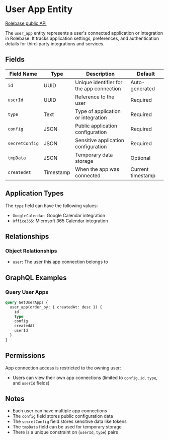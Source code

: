 # User App Entity

[Rolebase public API](../public-api.md)

The `user_app` entity represents a user's connected application or integration in Rolebase. It tracks application settings, preferences, and authentication details for third-party integrations and services.

## Fields

| Field Name     | Type      | Description                              | Default           |
| -------------- | --------- | ---------------------------------------- | ----------------- |
| `id`           | UUID      | Unique identifier for the app connection | Auto-generated    |
| `userId`       | UUID      | Reference to the user                    | Required          |
| `type`         | Text      | Type of application or integration       | Required          |
| `config`       | JSON      | Public application configuration         | Required          |
| `secretConfig` | JSON      | Sensitive application configuration      | Required          |
| `tmpData`      | JSON      | Temporary data storage                   | Optional          |
| `createdAt`    | Timestamp | When the app was connected               | Current timestamp |

## Application Types

The `type` field can have the following values:

- `GoogleCalendar`: Google Calendar integration
- `Office365`: Microsoft 365 Calendar integration

## Relationships

### Object Relationships

- `user`: The user this app connection belongs to

## GraphQL Examples

### Query User Apps

```graphql
query GetUserApps {
  user_app(order_by: { createdAt: desc }) {
    id
    type
    config
    createdAt
    userId
  }
}
```

## Permissions

App connection access is restricted to the owning user:

- Users can view their own app connections (limited to `config`, `id`, `type`, and `userId` fields)

## Notes

- Each user can have multiple app connections
- The `config` field stores public configuration data
- The `secretConfig` field stores sensitive data like tokens
- The `tmpData` field can be used for temporary storage
- There is a unique constraint on (`userId`, `type`) pairs
